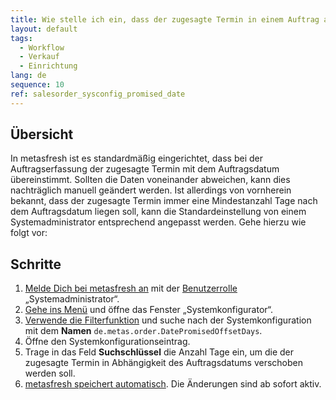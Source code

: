 ```yaml
---
title: Wie stelle ich ein, dass der zugesagte Termin in einem Auftrag automatisch auf eine bestimmte Anzahl Tage nach dem Auftragsdatum gelegt wird?
layout: default
tags:
  - Workflow
  - Verkauf
  - Einrichtung
lang: de
sequence: 10
ref: salesorder_sysconfig_promised_date
---
```


## Übersicht
In metasfresh ist es standardmäßig eingerichtet, dass bei der Auftragserfassung der zugesagte Termin mit dem Auftragsdatum übereinstimmt. Sollten die Daten voneinander abweichen, kann dies nachträglich manuell geändert werden. Ist allerdings von vornherein bekannt, dass der zugesagte Termin immer eine Mindestanzahl Tage nach dem Auftragsdatum liegen soll, kann die Standardeinstellung von einem Systemadministrator entsprechend angepasst werden. Gehe hierzu wie folgt vor:

## Schritte
1. [Melde Dich bei metasfresh an](Anmeldung) mit der [Benutzerrolle](NeueBenutzerrolle) „Systemadministrator“.
1. [Gehe ins Menü](Menu) und öffne das Fenster „Systemkonfigurator“.
1. [Verwende die Filterfunktion](Filterfunktion) und suche nach der Systemkonfiguration mit dem **Namen** `de.metas.order.DatePromisedOffsetDays`.
1. Öffne den Systemkonfigurationseintrag.
1. Trage in das Feld **Suchschlüssel** die Anzahl Tage ein, um die der zugesagte Termin in Abhängigkeit des Auftragsdatums verschoben werden soll.
1. [metasfresh speichert automatisch](Speicheranzeige). Die Änderungen sind ab sofort aktiv.
